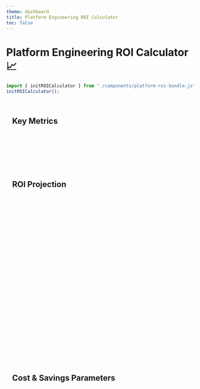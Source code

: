 ```yaml
---
theme: dashboard
title: Platform Engineering ROI Calculator
toc: false
---
```


# Platform Engineering ROI Calculator 📈

```js
import { initROICalculator } from "./components/platform-roi-bundle.js";
initROICalculator();
```















<div class="grid grid-cols-1">

 <!-- Metrics Section -->
  <div class="card">
    <h2>Key Metrics</h2>
    <div id="metrics-container"></div>
  </div>
</div>

  <!-- Chart Section -->
  <div class="card">
    <h2>ROI Projection</h2>
    <div id="chart-container"></div>
  </div>
 
  <!-- Inputs Section -->
  <div class="card">
    <h2>Cost & Savings Parameters</h2>
    <div id="inputs-container"></div>
  </div>























<style>
.card {
  padding: 1rem;
  margin-bottom: 1rem;
  background: var(--theme-background-secondary);
  border-radius: 0.5rem;
}

#inputs-container {
  display: grid;
  grid-template-columns: repeat(auto-fit, minmax(300px, 1fr));
  gap: 1rem;
}

#chart-container {
  min-height: 400px;
}

#metrics-container {
  display: grid;
  grid-template-columns: repeat(auto-fit, minmax(50px, 1fr));
  gap: 1rem;
  min-height: 50px;
}
#metrics-container > div {
  padding: 1.5rem !important; /* Reduce padding */
}
</style> 